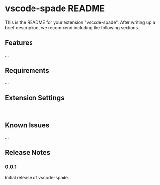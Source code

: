 # vscode-spade README

This is the README for your extension "vscode-spade". After writing up a brief description, we recommend including the following sections.

## Features

...

## Requirements

...

## Extension Settings

...

## Known Issues

...

## Release Notes

### 0.0.1

Initial release of vscode-spade.

